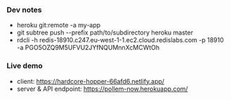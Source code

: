 ### Dev notes
* heroku git:remote -a my-app
* git subtree push --prefix path/to/subdirectory heroku master
* rdcli -h redis-18910.c247.eu-west-1-1.ec2.cloud.redislabs.com -p 18910 -a PGO5OZQ9M5UFVU2JYfNQUMnnXcMCWtOh

### Live demo
* client: https://hardcore-hopper-66afd6.netlify.app/
* server & API endpoint: https://pollem-now.herokuapp.com/
